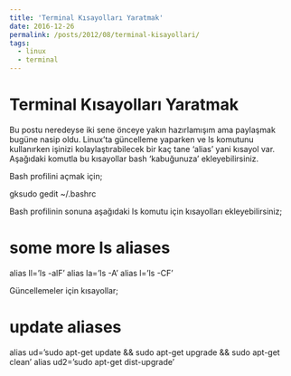 ```yaml
---
title: 'Terminal Kısayolları Yaratmak'
date: 2016-12-26
permalink: /posts/2012/08/terminal-kisayollari/
tags:
  - linux
  - terminal
---
```


Terminal Kısayolları Yaratmak
======

Bu postu neredeyse iki sene önceye yakın hazırlamışım ama paylaşmak bugüne nasip oldu. Linux’ta güncelleme yaparken ve ls komutunu kullanırken işinizi kolaylaştırabilecek bir kaç tane ‘alias’ yani kısayol var. Aşağıdaki komutla bu kısayollar bash ‘kabuğunuza’ ekleyebilirsiniz.

Bash profilini açmak için;

gksudo gedit ~/.bashrc

Bash profilinin sonuna aşağıdaki ls komutu için kısayolları ekleyebilirsiniz;

# some more ls aliases
alias ll=’ls -alF’
alias la=’ls -A’
alias l=’ls -CF’

Güncellemeler için kısayollar;

# update aliases
alias ud=’sudo apt-get update && sudo apt-get upgrade && sudo apt-get clean’
alias ud2=’sudo apt-get dist-upgrade’
